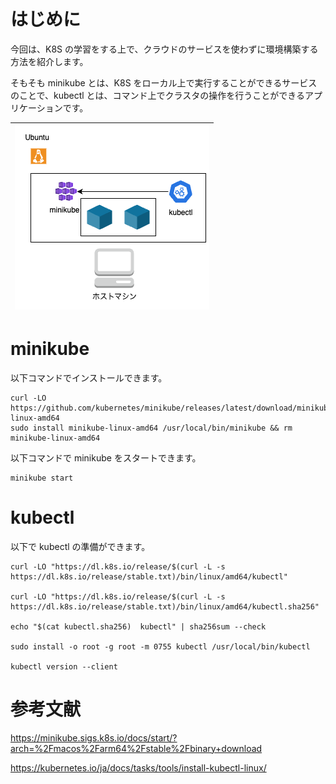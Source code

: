 # はじめに

今回は、K8S の学習をする上で、クラウドのサービスを使わずに環境構築する方法を紹介します。

そもそも minikube とは、K8S をローカル上で実行することができるサービスのことで、kubectl とは、コマンド上でクラスタの操作を行うことができるアプリケーションです。

| ![](./Images/minikube.drawio.png) |
| :-------------------------------: |

# minikube

以下コマンドでインストールできます。

```
curl -LO https://github.com/kubernetes/minikube/releases/latest/download/minikube-linux-amd64
sudo install minikube-linux-amd64 /usr/local/bin/minikube && rm minikube-linux-amd64
```

以下コマンドで minikube をスタートできます。

```
minikube start
```

# kubectl

以下で kubectl の準備ができます。

```
curl -LO "https://dl.k8s.io/release/$(curl -L -s https://dl.k8s.io/release/stable.txt)/bin/linux/amd64/kubectl"

curl -LO "https://dl.k8s.io/release/$(curl -L -s https://dl.k8s.io/release/stable.txt)/bin/linux/amd64/kubectl.sha256"

echo "$(cat kubectl.sha256)  kubectl" | sha256sum --check

sudo install -o root -g root -m 0755 kubectl /usr/local/bin/kubectl

kubectl version --client
```

# 参考文献

https://minikube.sigs.k8s.io/docs/start/?arch=%2Fmacos%2Farm64%2Fstable%2Fbinary+download

https://kubernetes.io/ja/docs/tasks/tools/install-kubectl-linux/
